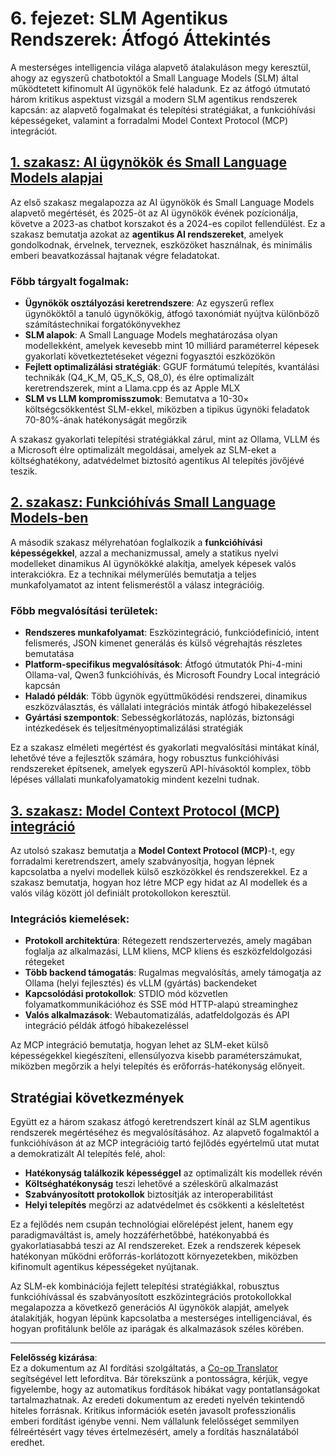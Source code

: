 <!--
CO_OP_TRANSLATOR_METADATA:
{
  "original_hash": "b17bf7f849519fac995c24ab9e2d0be8",
  "translation_date": "2025-09-18T16:31:08+00:00",
  "source_file": "Module06/README.md",
  "language_code": "hu"
}
-->
# 6. fejezet: SLM Agentikus Rendszerek: Átfogó Áttekintés

A mesterséges intelligencia világa alapvető átalakuláson megy keresztül, ahogy az egyszerű chatbotoktól a Small Language Models (SLM) által működtetett kifinomult AI ügynökök felé haladunk. Ez az átfogó útmutató három kritikus aspektust vizsgál a modern SLM agentikus rendszerek kapcsán: az alapvető fogalmakat és telepítési stratégiákat, a funkcióhívási képességeket, valamint a forradalmi Model Context Protocol (MCP) integrációt.

## [1. szakasz: AI ügynökök és Small Language Models alapjai](./01.IntroduceAgent.md)

Az első szakasz megalapozza az AI ügynökök és Small Language Models alapvető megértését, és 2025-öt az AI ügynökök évének pozícionálja, követve a 2023-as chatbot korszakot és a 2024-es copilot fellendülést. Ez a szakasz bemutatja azokat az **agentikus AI rendszereket**, amelyek gondolkodnak, érvelnek, terveznek, eszközöket használnak, és minimális emberi beavatkozással hajtanak végre feladatokat.

### Főbb tárgyalt fogalmak:
- **Ügynökök osztályozási keretrendszere**: Az egyszerű reflex ügynököktől a tanuló ügynökökig, átfogó taxonómiát nyújtva különböző számítástechnikai forgatókönyvekhez
- **SLM alapok**: A Small Language Models meghatározása olyan modellekként, amelyek kevesebb mint 10 milliárd paraméterrel képesek gyakorlati következtetéseket végezni fogyasztói eszközökön
- **Fejlett optimalizálási stratégiák**: GGUF formátumú telepítés, kvantálási technikák (Q4_K_M, Q5_K_S, Q8_0), és élre optimalizált keretrendszerek, mint a Llama.cpp és az Apple MLX
- **SLM vs LLM kompromisszumok**: Bemutatva a 10-30× költségcsökkentést SLM-ekkel, miközben a tipikus ügynöki feladatok 70-80%-ának hatékonyságát megőrzik

A szakasz gyakorlati telepítési stratégiákkal zárul, mint az Ollama, VLLM és a Microsoft élre optimalizált megoldásai, amelyek az SLM-eket a költséghatékony, adatvédelmet biztosító agentikus AI telepítés jövőjévé teszik.

## [2. szakasz: Funkcióhívás Small Language Models-ben](./02.FunctionCalling.md)

A második szakasz mélyrehatóan foglalkozik a **funkcióhívási képességekkel**, azzal a mechanizmussal, amely a statikus nyelvi modelleket dinamikus AI ügynökökké alakítja, amelyek képesek valós interakciókra. Ez a technikai mélymerülés bemutatja a teljes munkafolyamatot az intent felismeréstől a válasz integrációig.

### Főbb megvalósítási területek:
- **Rendszeres munkafolyamat**: Eszközintegráció, funkciódefiníció, intent felismerés, JSON kimenet generálás és külső végrehajtás részletes bemutatása
- **Platform-specifikus megvalósítások**: Átfogó útmutatók Phi-4-mini Ollama-val, Qwen3 funkcióhívás, és Microsoft Foundry Local integráció kapcsán
- **Haladó példák**: Több ügynök együttműködési rendszerei, dinamikus eszközválasztás, és vállalati integrációs minták átfogó hibakezeléssel
- **Gyártási szempontok**: Sebességkorlátozás, naplózás, biztonsági intézkedések és teljesítményoptimalizálási stratégiák

Ez a szakasz elméleti megértést és gyakorlati megvalósítási mintákat kínál, lehetővé téve a fejlesztők számára, hogy robusztus funkcióhívási rendszereket építsenek, amelyek egyszerű API-hívásoktól komplex, több lépéses vállalati munkafolyamatokig mindent kezelni tudnak.

## [3. szakasz: Model Context Protocol (MCP) integráció](./03.IntroduceMCP.md)

Az utolsó szakasz bemutatja a **Model Context Protocol (MCP)**-t, egy forradalmi keretrendszert, amely szabványosítja, hogyan lépnek kapcsolatba a nyelvi modellek külső eszközökkel és rendszerekkel. Ez a szakasz bemutatja, hogyan hoz létre MCP egy hidat az AI modellek és a valós világ között jól definiált protokollokon keresztül.

### Integrációs kiemelések:
- **Protokoll architektúra**: Rétegezett rendszertervezés, amely magában foglalja az alkalmazási, LLM kliens, MCP kliens és eszközfeldolgozási rétegeket
- **Több backend támogatás**: Rugalmas megvalósítás, amely támogatja az Ollama (helyi fejlesztés) és vLLM (gyártás) backendeket
- **Kapcsolódási protokollok**: STDIO mód közvetlen folyamatkommunikációhoz és SSE mód HTTP-alapú streaminghez
- **Valós alkalmazások**: Webautomatizálás, adatfeldolgozás és API integráció példák átfogó hibakezeléssel

Az MCP integráció bemutatja, hogyan lehet az SLM-eket külső képességekkel kiegészíteni, ellensúlyozva kisebb paraméterszámukat, miközben megőrzik a helyi telepítés és erőforrás-hatékonyság előnyeit.

## Stratégiai következmények

Együtt ez a három szakasz átfogó keretrendszert kínál az SLM agentikus rendszerek megértéséhez és megvalósításához. Az alapvető fogalmaktól a funkcióhíváson át az MCP integrációig tartó fejlődés egyértelmű utat mutat a demokratizált AI telepítés felé, ahol:

- **Hatékonyság találkozik képességgel** az optimalizált kis modellek révén
- **Költséghatékonyság** teszi lehetővé a széleskörű alkalmazást
- **Szabványosított protokollok** biztosítják az interoperabilitást
- **Helyi telepítés** megőrzi az adatvédelmet és csökkenti a késleltetést

Ez a fejlődés nem csupán technológiai előrelépést jelent, hanem egy paradigmaváltást is, amely hozzáférhetőbbé, hatékonyabbá és gyakorlatiasabbá teszi az AI rendszereket. Ezek a rendszerek képesek hatékonyan működni erőforrás-korlátozott környezetekben, miközben kifinomult agentikus képességeket nyújtanak.

Az SLM-ek kombinációja fejlett telepítési stratégiákkal, robusztus funkcióhívással és szabványosított eszközintegrációs protokollokkal megalapozza a következő generációs AI ügynökök alapját, amelyek átalakítják, hogyan lépünk kapcsolatba a mesterséges intelligenciával, és hogyan profitálunk belőle az iparágak és alkalmazások széles körében.

---

**Felelősség kizárása**:  
Ez a dokumentum az AI fordítási szolgáltatás, a [Co-op Translator](https://github.com/Azure/co-op-translator) segítségével lett lefordítva. Bár törekszünk a pontosságra, kérjük, vegye figyelembe, hogy az automatikus fordítások hibákat vagy pontatlanságokat tartalmazhatnak. Az eredeti dokumentum az eredeti nyelvén tekintendő hiteles forrásnak. Kritikus információk esetén javasolt professzionális emberi fordítást igénybe venni. Nem vállalunk felelősséget semmilyen félreértésért vagy téves értelmezésért, amely a fordítás használatából eredhet.